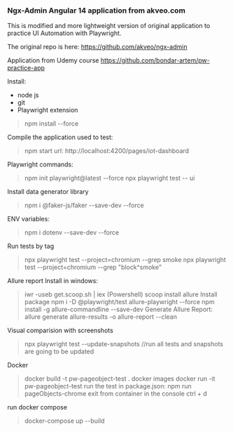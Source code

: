 ### Ngx-Admin Angular 14 application from akveo.com

This is modified and more lightweight version of original application to practice UI Automation with Playwright.

The original repo is here: https://github.com/akveo/ngx-admin

Application from Udemy course https://github.com/bondar-artem/pw-practice-app

Install:
- node js
- git
- Playwright extension
> npm install --force

Compile the application used to test:
> npm start
url: http://localhost:4200/pages/iot-dashboard

Playwright commands:
> npm init playwright@latest --force
> npx playwright test -- ui
>

Install data generator library
> npm i @faker-js/faker --save-dev --force

ENV variables:
> npm i dotenv --save-dev --force

Run tests by tag
> npx playwright test --project=chromium --grep smoke
> npx playwright test --project=chromium --grep "block^smoke"

Allure report
Install in windows:
> iwr -useb get.scoop.sh | iex (Powershell)
> scoop install allure
Install package
> npm i -D @playwright/test allure-playwright --force
> npm install -g allure-commandline --save-dev
Generate Allure Report:
> allure generate allure-results -o allure-report --clean

Visual comparision with screenshots
> npx playwright test --update-snapshots    //run all tests and snapshots are going to be updated

Docker
> docker build -t pw-pageobject-test .
> docker images
> docker run -it pw-pageobject-test
run the test in package.json:
> npm run pageObjects-chrome
exit from container in the console ctrl + d

run docker compose
> docker-compose up --build
